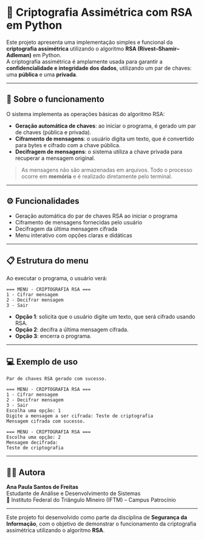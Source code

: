 
# 🔐 Criptografia Assimétrica com RSA em Python

Este projeto apresenta uma implementação simples e funcional da **criptografia assimétrica** utilizando o algoritmo **RSA (Rivest–Shamir–Adleman)** em Python.  
A criptografia assimétrica é amplamente usada para garantir a **confidencialidade e integridade dos dados**, utilizando um par de chaves: uma **pública** e uma **privada**.

---

## 🧠 Sobre o funcionamento

O sistema implementa as operações básicas do algoritmo RSA:

- **Geração automática de chaves**: ao iniciar o programa, é gerado um par de chaves (pública e privada).
- **Ciframento de mensagens**: o usuário digita um texto, que é convertido para bytes e cifrado com a chave pública.
- **Decifragem de mensagens**: o sistema utiliza a chave privada para recuperar a mensagem original.

> As mensagens não são armazenadas em arquivos. Todo o processo ocorre em **memória** e é realizado diretamente pelo terminal.

---

## ⚙️ Funcionalidades

- Geração automática do par de chaves RSA ao iniciar o programa
- Ciframento de mensagens fornecidas pelo usuário
- Decifragem da última mensagem cifrada
- Menu interativo com opções claras e didáticas

---

## 📋 Estrutura do menu

Ao executar o programa, o usuário verá:

```
=== MENU - CRIPTOGRAFIA RSA ===
1 - Cifrar mensagem
2 - Decifrar mensagem
3 - Sair
```

- **Opção 1**: solicita que o usuário digite um texto, que será cifrado usando RSA.
- **Opção 2**: decifra a última mensagem cifrada.
- **Opção 3**: encerra o programa.

---

## 💻 Exemplo de uso

```
Par de chaves RSA gerado com sucesso.

=== MENU - CRIPTOGRAFIA RSA ===
1 - Cifrar mensagem
2 - Decifrar mensagem
3 - Sair
Escolha uma opção: 1
Digite a mensagem a ser cifrada: Teste de criptografia
Mensagem cifrada com sucesso.

=== MENU - CRIPTOGRAFIA RSA ===
Escolha uma opção: 2
Mensagem decifrada:
Teste de criptografia
```

---

## 👩‍💻 Autora

**Ana Paula Santos de Freitas**  
Estudante de Análise e Desenvolvimento de Sistemas  
📍 Instituto Federal do Triângulo Mineiro (IFTM) – Campus Patrocínio

---

Este projeto foi desenvolvido como parte da disciplina de **Segurança da Informação**, com o objetivo de demonstrar o funcionamento da criptografia assimétrica utilizando o algoritmo **RSA**.



